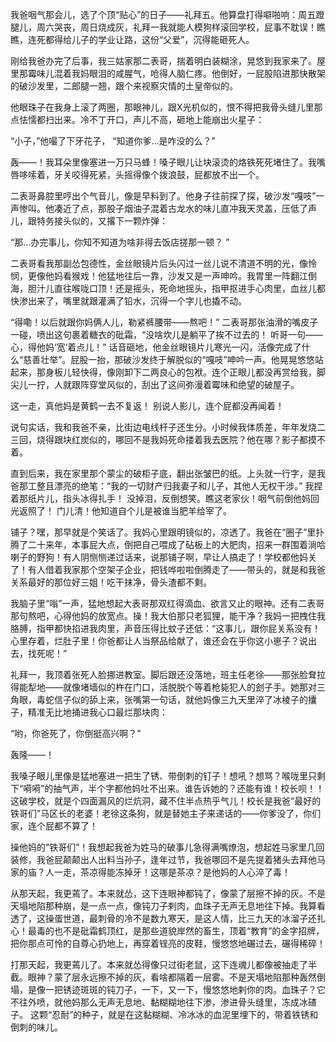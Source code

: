 我爸咽气那会儿，选了个顶“贴心”的日子——礼拜五。他算盘打得噼啪响：周五蹬腿儿，周六哭丧，周日烧成灰，礼拜一我就能人模狗样滚回学校，屁事不耽误！瞧瞧，连死都得给儿子的学业让路，这份“父爱”，沉得能砸死人。

刚给我爸办完了后事，我三姑家那二表哥，揣着明白装糊涂，晃悠到我家来了。屋里那霉味儿混着我妈眼泪的咸腥气，呛得人脑仁疼。他倒好，一屁股陷进那快散架的破沙发里，二郎腿一翘，跟个来视察灾情的土皇帝似的。

他眼珠子在我身上滚了两圈，那眼神儿，跟X光机似的，恨不得把我骨头缝儿里那点怯懦都扫出来。冷不丁开口，声儿不高，砸地上能崩出火星子：

“小子，”他嘬了下牙花子， “知道你爹…是咋没的么？”

轰——！我耳朵里像塞进一万只马蜂！嗓子眼儿让块滚烫的烙铁死死堵住了。我嘴唇哆嗦着，牙关咬得死紧，头摇得像个拨浪鼓，屁都放不出一个。

二表哥鼻腔里哼出个气音儿，像是早料到了。他身子往前探了探，破沙发“嘎吱”一声惨叫。他凑近了点，那股子烟油子混着古龙水的味儿直冲我天灵盖，压低了声儿，跟特务接头似的，又撂下一颗炸弹：

“那…办完事儿，你知不知道为啥非得去饭店搓那一顿？ ”

二表哥看我那副怂包德性，金丝眼镜片后头闪过一丝儿说不清道不明的光，像怜悯，更像他妈看猴戏！他猛地往后一靠，沙发又是一声呻吟。我胃里一阵翻江倒海，胆汁儿直往喉咙口顶！还是摇头，死命地摇头，指甲抠进手心肉里，血丝儿都快渗出来了，嘴里就跟灌满了铅水，沉得一个字儿也撬不动。

“得嘞！以后就跟你妈俩人儿，勒紧裤腰带——熬吧！” 二表哥那张油滑的嘴皮子一碰，喷出这句裹着糖衣的砒霜，“没啥坎儿是躺平了挨不过去的！ 听哥一句——心，得他妈‘宽’着点儿！” 话音砸地，他金丝眼镜片儿寒光一闪，活像完成了什么“慈善壮举”。屁股一抬，那破沙发终于解脱似的“嘎吱”呻吟一声。他晃晃悠悠站起来，那身板儿轻快得，像刚卸下二两良心的包袱。连个正眼儿都没再赏给我，脚尖儿一拧，人就跟阵穿堂风似的，刮出了这间弥漫着霉味和绝望的破屋子。

这一走，真他妈是黄鹤一去不复返！ 别说人影儿，连个屁都没再闻着！

说句实话，我和我爸不亲，比街边电线杆子还生分。小时候我体质差，年年发烧二三回，烧得跟块红炭似的，哪回不是我妈死命搂着我去医院？他在哪？影子都摸不着。

直到后来，我在家里那个蒙尘的破柜子底，翻出张皱巴的纸。上头就一行字，是我爸那工整且漂亮的绝笔：“我的一切财产归我妻子和儿子，其他人无权干涉。”  我捏着那纸片儿，指头冰得扎手！ 没掉泪，反倒想笑。瞧这老家伙！咽气前倒他妈回光返照了！ 门儿清！他知道自个儿是被谁当肥羊给宰了。

铺子？嘿，那早就是个笑话了。我妈心里跟明镜似的，凉透了。我爸在“圈子”里扑腾了二十来年，本事屁大点，倒把自己喂成了砧板上的大肥肉，招来一群围着淌哈喇子的野狗！有人阴恻恻递过话来，说那铺子啊，早让人搞走了！学校都他妈关了！有人借着我家那个空架子企业，把钱哗啦啦倒腾走了——带头的，就是和我爸关系最好的那位好三姐！吃干抹净，骨头渣都不剩。

我脑子里“嗡”一声，猛地想起大表哥那双红得滴血、欲言又止的眼神。还有二表哥那句熬吧，心得他妈的放宽点。操！我大伯那只老狐狸，能干净？我妈一把拽住我胳膊，指甲都快掐进我肉里，声音压得比蚊子还低：“这事儿，跟你屁关系没有！心里存着，烂肚子里！你爸都让人当祭品给献了，谁还会在乎你这小崽子？说出去，找死呢！”

礼拜一，我顶着张死人脸挪进教室。脚后跟还没落地，班主任老徐——那张脸耷拉得能犁地——就像堵墙似的杵在门口，活脱脱个等着枪毙犯人的刽子手。她那对三角眼，毒蛇信子似的舔上来，张嘴第一句话，就他妈像三九天里淬了冰棱子的攮子，精准无比地捅进我心口最烂那块肉：

“哟，你爸死了，你倒挺高兴啊？”

轰隆——！

我嗓子眼儿里像是猛地塞进一把生了锈、带倒刺的钉子！想吼？想骂？喉咙里只剩下“嗬嗬”的抽气声，半个字都他妈吐不出来。谁告诉她的？还能有谁！校长呗！！ 这破学校，就是个四面漏风的烂炕洞，藏不住半点热乎气儿！校长是我爸“最好的铁哥们”马区长的老婆！老徐这条狗，就是替她主子来递话的——你爹没了，你们家，连个屁都不算了！

操他妈的“铁哥们”！我想起我爸为姓马的破事儿急得满嘴燎泡，想起姓马家里几回装修，我爸屁颠颠出人出料当孙子，逢年过节，我爸哪回不是先提着猪头去拜他马家的庙？人一走，茶凉得能冻掉牙！这哪是茶凉？是他妈的人心淬了毒！

从那天起，我更蔫了。本来就怂，这下连眼神都钝了，像蒙了层擦不掉的灰。不是天塌地陷那种崩，是一点一点，像钝刀子剌肉，血珠子无声无息地往下掉。我算看透了，这操蛋世道，最刺骨的冷不是数九寒天，是这人情，比三九天的冰溜子还扎心！最毒的也不是砒霜鹤顶红，是那些道貌岸然的畜生，顶着“教育”的金字招牌，把你那点可怜的自尊心扔地上，再穿着锃亮的皮鞋，慢悠悠地碾过去，碾得稀碎！

打那天起，我更蔫儿了。本来就怂得像只过街老鼠，这下连魂儿都像被抽走了半截。眼神？蒙了层永远擦不掉的灰，看啥都隔着一层雾。不是天塌地陷那种轰然倒塌，是像一把锈迹斑斑的钝刀子，一下，又一下，慢悠悠地剌你的肉。血珠子？它不往外喷，就他妈那么无声无息地、黏糊糊地往下渗，渗进骨头缝里，冻成冰碴子。 这颗“忍耐”的种子，就是在这黏糊糊、冷冰冰的血泥里埋下的，带着铁锈和倒刺的味儿。